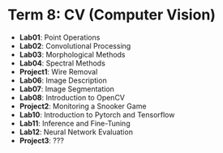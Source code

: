 # Term 8: CV (Computer Vision)

- **Lab01**: Point Operations
- **Lab02**: Convolutional Processing
- **Lab03**: Morphological Methods
- **Lab04**: Spectral Methods
- **Project1**: Wire Removal
- **Lab06**: Image Description
- **Lab07**: Image Segmentation
- **Lab08**: Introduction to OpenCV
- **Project2**: Monitoring a Snooker Game
- **Lab10**: Introduction to Pytorch and Tensorflow
- **Lab11**: Inference and Fine-Tuning
- **Lab12**: Neural Network Evaluation
- **Project3**: ???
